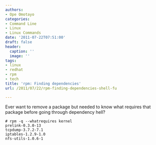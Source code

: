 ```yaml
---
authors:
- Ope Omotayo
categories:
- Command Line
- Linux
- Linux Commands
date: '2011-07-22T07:51:00'
draft: false
header:
  caption: ''
  image: ''
tags:
- linux
- redhat
- rpm
- tech
title: 'rpm: Finding dependencies'
url: /2011/07/22/rpm-finding-dependencies-shell-fu

---
```


Ever want to remove a package but needed to know what requires that package before going through dependency hell?

    # rpm -q --whatrequires kernel  
    prelink-0.3.0-13  
    tcpdump-3.7.2-7.1  
    iptables-1.2.9-1.0  
    nfs-utils-1.0.6-1

